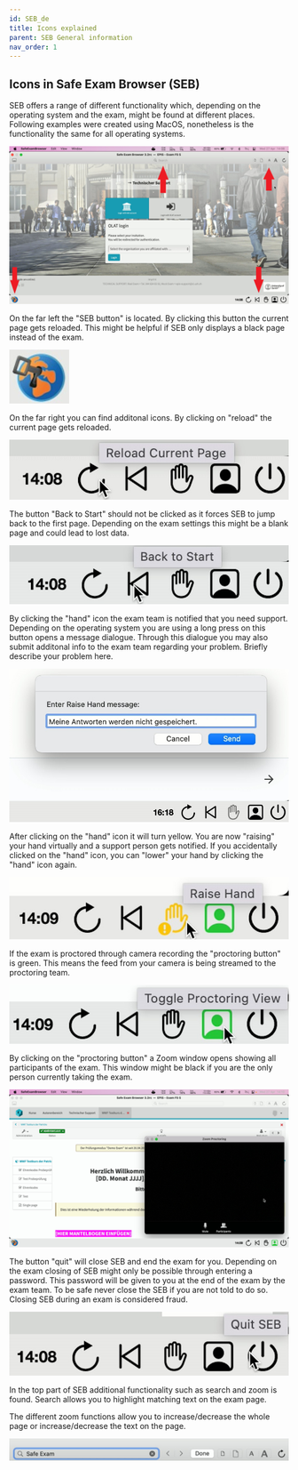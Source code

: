 ```yaml
---
id: SEB_de
title: Icons explained
parent: SEB General information
nav_order: 1
---
```


## Icons in Safe Exam Browser (SEB)
SEB offers a range of different functionality which, depending on the operating system and the exam, might be found at different places. Following examples were created using MacOS, nonetheless is the functionality the same for all operating systems.

[![icons-overview](assets/icons_overview.jpg)](assets/icons_overview.jpg)

On the far left the "SEB button" is located. By clicking this button the current page gets reloaded. This might be helpful if SEB only displays a black page instead of the exam.

[![icons-sebbutton](assets/icons_sebbutton.jpg)](assets/icons_sebbutton.jpg)

On the far right you can find additonal icons. By clicking on "reload" the current page gets reloaded.

[![icons-reload](assets/icons_reload.jpg)](assets/icons_reload.jpg)

The button "Back to Start" should not be clicked as it forces SEB to jump back to the first page. Depending on the exam settings this might be a blank page and could lead to lost data.

[![icons-back](assets/icons_back.jpg)](assets/icons_back.jpg)

By clicking the "hand" icon the exam team is notified that you need support. Depending on the operating system you are using a long press on this button opens a message dialogue. Through this dialogue you may also submit additonal info to the exam team regarding your problem. Briefly describe your problem here.

[![icons-hand-01](assets/icons_hand_01.jpg)](assets/icons_hand_01.jpg)

After clicking on the "hand" icon it will turn yellow. You are now "raising" your hand virtually and a support person gets notified. If you accidentally clicked on the "hand" icon, you can "lower" your hand by clicking the "hand" icon again.

[![icons-hand-02](assets/icons_hand_02.jpg)](assets/icons_hand_02.jpg)

If the exam is proctored through camera recording the "proctoring button" is green. This means the feed from your camera is being streamed to the proctoring team.

[![icons-proctoring-01](assets/icons_proctoring_01.jpg)](assets/icons_proctoring_01.jpg)

By clicking on the "proctoring button" a Zoom window opens showing all participants of the exam. This window might be black if you are the only person currently taking the exam.

[![icons-proctoring-02](assets/icons_proctoring_02.jpg)](assets/icons_proctoring_02.jpg)

The button "quit" will close SEB and end the exam for you. Depending on the exam closing of SEB might only be possible through entering a password. This password will be given to you at the end of the exam by the exam team. To be safe never close the SEB if you are not told to do so. Closing SEB during an exam is considered fraud.

[![icons-icons_quit](assets/icons_quit.jpg)](assets/icons_quit.jpg)

In the top part of SEB additional functionality such as search and zoom is found. Search allows you to highlight matching text on the exam page.

The different zoom functions allow you to increase/decrease the whole page or increase/decrease the text on the page.

[![icons-search-zoom](assets/icons_search_zoom.jpg)](assets/icons_search_zoom.jpg)